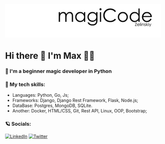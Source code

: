 ![Header](https://github.com/MaksimZelinskiy/MaksimZelinskiy/blob/main/images/magicode.png)
# Hi there 👋  I'm Max 👨‍💻

### 🧙 I'm a beginner magic developer in Python
### 🦾 My tech skills:
  - Languages: Python, Go, Js; 
  - Frameworks: Django, Django Rest Framework, Flask, Node.js;
  - DataBase: Postgres, MongoDB, SQLite.
  - Another: Docker, HTML/CSS, Git, Rest API, Linux, OOP, Bootstrap;
### 🪐 Socials:
[![LinkedIn](https://img.shields.io/badge/-LinkedIn-ffffff?style=for-the-badge&logo=Linkedin&logoColor=007BB6)](https://www.linkedin.com/in/maksim-zelinskiy/)
[![Twitter](https://img.shields.io/badge/-Twitter-ffffff?style=for-the-badge&logo=Twitter&logoColor=007BB6)](https://twitter.com/Zelinskiyy)

